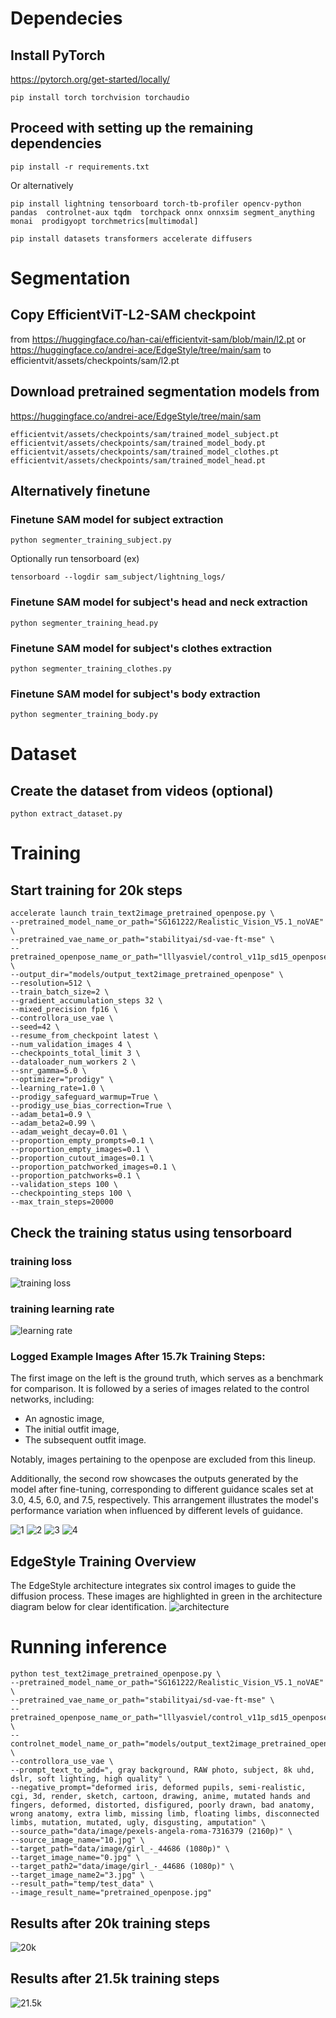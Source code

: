 # Dependecies
## Install PyTorch

https://pytorch.org/get-started/locally/
```
pip install torch torchvision torchaudio 
```

## Proceed with setting up the remaining dependencies
```
pip install -r requirements.txt
```
Or alternatively
```
pip install lightning tensorboard torch-tb-profiler opencv-python pandas  controlnet-aux tqdm  torchpack onnx onnxsim segment_anything monai  prodigyopt torchmetrics[multimodal]

pip install datasets transformers accelerate diffusers
```

# Segmentation
## Copy EfficientViT-L2-SAM checkpoint
from https://huggingface.co/han-cai/efficientvit-sam/blob/main/l2.pt or https://huggingface.co/andrei-ace/EdgeStyle/tree/main/sam to efficientvit/assets/checkpoints/sam/l2.pt

## Download pretrained segmentation models from 
https://huggingface.co/andrei-ace/EdgeStyle/tree/main/sam
```
efficientvit/assets/checkpoints/sam/trained_model_subject.pt
efficientvit/assets/checkpoints/sam/trained_model_body.pt
efficientvit/assets/checkpoints/sam/trained_model_clothes.pt
efficientvit/assets/checkpoints/sam/trained_model_head.pt
```
## Alternatively finetune 
### Finetune SAM model for subject extraction
```
python segmenter_training_subject.py
```
Optionally run tensorboard (ex)
```
tensorboard --logdir sam_subject/lightning_logs/
```

### Finetune SAM model for subject's head and neck extraction
```
python segmenter_training_head.py
```

### Finetune SAM model for subject's clothes extraction
```
python segmenter_training_clothes.py
```

### Finetune SAM model for subject's body extraction
```
python segmenter_training_body.py
```

# Dataset
## Create the dataset from videos (optional)
```
python extract_dataset.py
```

# Training
## Start training for 20k steps
```
accelerate launch train_text2image_pretrained_openpose.py \
--pretrained_model_name_or_path="SG161222/Realistic_Vision_V5.1_noVAE" \
--pretrained_vae_name_or_path="stabilityai/sd-vae-ft-mse" \
--pretrained_openpose_name_or_path="lllyasviel/control_v11p_sd15_openpose" \
--output_dir="models/output_text2image_pretrained_openpose" \
--resolution=512 \
--train_batch_size=2 \
--gradient_accumulation_steps 32 \
--mixed_precision fp16 \
--controllora_use_vae \
--seed=42 \
--resume_from_checkpoint latest \
--num_validation_images 4 \
--checkpoints_total_limit 3 \
--dataloader_num_workers 2 \
--snr_gamma=5.0 \
--optimizer="prodigy" \
--learning_rate=1.0 \
--prodigy_safeguard_warmup=True \
--prodigy_use_bias_correction=True \
--adam_beta1=0.9 \
--adam_beta2=0.99 \
--adam_weight_decay=0.01 \
--proportion_empty_prompts=0.1 \
--proportion_empty_images=0.1 \
--proportion_cutout_images=0.1 \
--proportion_patchworked_images=0.1 \
--proportion_patchworks=0.1 \
--validation_steps 100 \
--checkpointing_steps 100 \
--max_train_steps=20000
```

## Check the training status using tensorboard

### training loss
![training loss](docs/train_loss.svg)

### training learning rate
![learning rate](docs/train_lr.svg)

### Logged Example Images After 15.7k Training Steps:

The first image on the left is the ground truth, which serves as a benchmark for comparison. It is followed by a series of images related to the control networks, including:

* An agnostic image,
* The initial outfit image,
* The subsequent outfit image.

Notably, images pertaining to the openpose are excluded from this lineup.

Additionally, the second row showcases the outputs generated by the model after fine-tuning, corresponding to different guidance scales set at 3.0, 4.5, 6.0, and 7.5, respectively. This arrangement illustrates the model's performance variation when influenced by different levels of guidance.

![1](docs/1.png)
![2](docs/2.png)
![3](docs/3.png)
![4](docs/4.png)

## EdgeStyle Training Overview
The EdgeStyle architecture integrates six control images to guide the diffusion process. These images are highlighted in green in the architecture diagram below for clear identification.
![architecture](docs/NeuralNet.png)

# Running inference

```
python test_text2image_pretrained_openpose.py \
--pretrained_model_name_or_path="SG161222/Realistic_Vision_V5.1_noVAE" \
--pretrained_vae_name_or_path="stabilityai/sd-vae-ft-mse" \
--pretrained_openpose_name_or_path="lllyasviel/control_v11p_sd15_openpose" \
--controlnet_model_name_or_path="models/output_text2image_pretrained_openpose" \
--controllora_use_vae \
--prompt_text_to_add=", gray background, RAW photo, subject, 8k uhd, dslr, soft lighting, high quality" \
--negative_prompt="deformed iris, deformed pupils, semi-realistic, cgi, 3d, render, sketch, cartoon, drawing, anime, mutated hands and fingers, deformed, distorted, disfigured, poorly drawn, bad anatomy, wrong anatomy, extra limb, missing limb, floating limbs, disconnected limbs, mutation, mutated, ugly, disgusting, amputation" \
--source_path="data/image/pexels-angela-roma-7316379 (2160p)" \
--source_image_name="10.jpg" \
--target_path="data/image/girl_-_44686 (1080p)" \
--target_image_name="0.jpg" \
--target_path2="data/image/girl_-_44686 (1080p)" \
--target_image_name2="3.jpg" \
--result_path="temp/test_data" \
--image_result_name="pretrained_openpose.jpg"
```

## Results after 20k training steps
![20k](docs/pretrained_openpose_20k.jpg)

## Results after 21.5k training steps
![21.5k](docs/pretrained_openpose_21.5k.jpg)